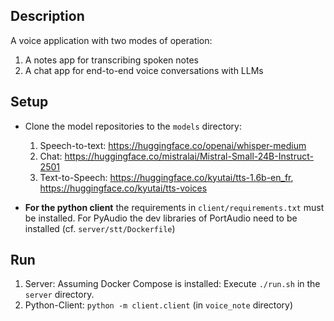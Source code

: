 ## Description

A voice application with two modes of operation:

1. A notes app for transcribing spoken notes
2. A chat app for end-to-end voice conversations with LLMs

## Setup

- Clone the model repositories to the `models` directory:
    1. Speech-to-text: https://huggingface.co/openai/whisper-medium
    2. Chat: https://huggingface.co/mistralai/Mistral-Small-24B-Instruct-2501
    3. Text-to-Speech: https://huggingface.co/kyutai/tts-1.6b-en_fr, https://huggingface.co/kyutai/tts-voices

- **For the python client** the requirements in `client/requirements.txt` must be installed. For PyAudio the dev
libraries of PortAudio need to be installed (cf. `server/stt/Dockerfile`)

## Run

1. Server: Assuming Docker Compose is installed: Execute `./run.sh` in the `server` directory.
2. Python-Client: `python -m client.client` (in `voice_note` directory)
